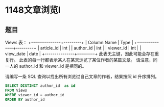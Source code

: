 1148文章浏览I
===

题目
---

Views 表：
+---------------+---------+
| Column Name   | Type    |
+---------------+---------+
| article_id    | int     |
| author_id     | int     |
| viewer_id     | int     |
| view_date     | date    |
+---------------+---------+
此表无主键，因此可能会存在重复行。
此表的每一行都表示某人在某天浏览了某位作者的某篇文章。
请注意，同一人的 author_id 和 viewer_id 是相同的。

请编写一条 SQL 查询以找出所有浏览过自己文章的作者，结果按照 id 升序排列。

``` sql
SELECT DISTINCT author_id  as id
FROM Views
WHERE viewer_id = author_id 
ORDER BY author_id
```
